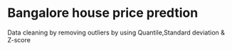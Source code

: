 # Bangalore house price predtion
Data cleaning by removing outliers by using Quantile,Standard deviation & Z-score
